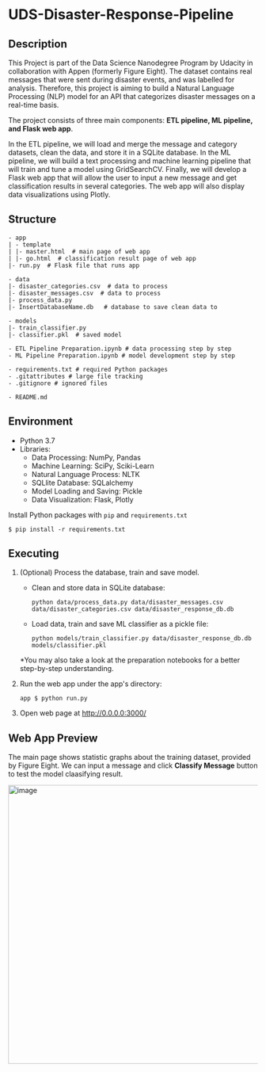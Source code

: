 # UDS-Disaster-Response-Pipeline

## Description

This Project is part of the Data Science Nanodegree Program by Udacity in collaboration with Appen (formerly Figure Eight). The dataset contains real messages that were sent during disaster events, and was labelled for analysis. Therefore, this project is aiming to build a Natural Language Processing (NLP) model for an API that categorizes disaster messages on a real-time basis.

The project consists of three main components: **ETL pipeline, ML pipeline, and Flask web app**. 

In the ETL pipeline, we will load and merge the message and category datasets, clean the data, and store it in a SQLite database. In the ML pipeline, we will build a text processing and machine learning pipeline that will train and tune a model using GridSearchCV. Finally, we will develop a Flask web app that will allow the user to input a new message and get classification results in several categories. The web app will also display data visualizations using Plotly.

## Structure
```
- app
| - template
| |- master.html  # main page of web app
| |- go.html  # classification result page of web app
|- run.py  # Flask file that runs app

- data
|- disaster_categories.csv  # data to process 
|- disaster_messages.csv  # data to process
|- process_data.py
|- InsertDatabaseName.db   # database to save clean data to

- models
|- train_classifier.py
|- classifier.pkl  # saved model 

- ETL Pipeline Preparation.ipynb # data processing step by step
- ML Pipeline Preparation.ipynb # model development step by step

- requirements.txt # required Python packages
- .gitattributes # large file tracking
- .gitignore # ignored files

- README.md
```

## Environment
* Python 3.7
* Libraries:
    * Data Processing: NumPy, Pandas
    * Machine Learning: SciPy, Sciki-Learn
    * Natural Language Process: NLTK
    * SQLlite Database: SQLalchemy
    * Model Loading and Saving: Pickle
    * Data Visualization: Flask, Plotly

Install Python packages with `pip` and `requirements.txt`
```
$ pip install -r requirements.txt
```

## Executing
1. (Optional) Process the database, train and save model.

    - Clean and store data in SQLite database: 
        ```
        python data/process_data.py data/disaster_messages.csv data/disaster_categories.csv data/disaster_response_db.db
        ```
    - Load data, train and save ML classifier as a pickle file: 
        ```
        python models/train_classifier.py data/disaster_response_db.db models/classifier.pkl
        ```
    *You may also take a look at the preparation notebooks for a better step-by-step understanding.
    
2. Run the web app under the app's directory:
    ```
    app $ python run.py
    ```

3. Open web page at http://0.0.0.0:3000/



## Web App Preview

The main page shows statistic graphs about the training dataset, provided by Figure Eight. We can input a message and click **Classify Message** button to test the model claasifying result.

<img width="563" alt="image" src="https://user-images.githubusercontent.com/65010631/225126153-b24d3038-c0ce-406d-ad07-4dae0bfff13a.png">





